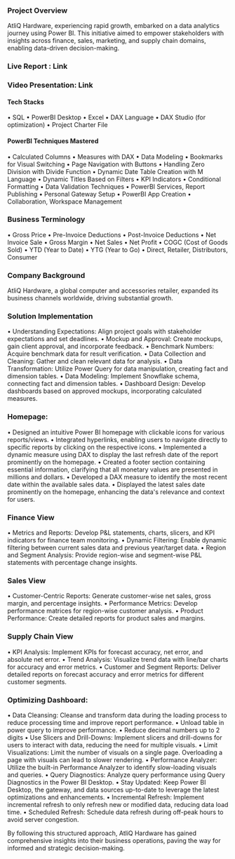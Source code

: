 ### Project Overview
AtliQ Hardware, experiencing rapid growth, embarked on a data analytics journey using Power BI. This initiative aimed to empower stakeholders with insights across finance, sales, marketing, and supply chain domains, enabling data-driven decision-making.

### Live Report : Link

### Video Presentation: Link

#### Tech Stacks
•	SQL
•	PowerBI Desktop
•	Excel
•	DAX Language
•	DAX Studio (for optimization)
•	Project Charter File

#### PowerBI Techniques Mastered
•	Calculated Columns
•	Measures with DAX
•	Data Modeling
•	Bookmarks for Visual Switching
•	Page Navigation with Buttons
•	Handling Zero Division with Divide Function
•	Dynamic Date Table Creation with M Language
•	Dynamic Titles Based on Filters
•	KPI Indicators
•	Conditional Formatting
•	Data Validation Techniques
•	PowerBI Services, Report Publishing
•	Personal Gateway Setup
•	PowerBI App Creation
•	Collaboration, Workspace Management

### Business Terminology
•	Gross Price
•	Pre-Invoice Deductions
•	Post-Invoice Deductions
•	Net Invoice Sale
•	Gross Margin
•	Net Sales
•	Net Profit
•	COGC (Cost of Goods Sold)
•	YTD (Year to Date)
•	YTG (Year to Go)
•	Direct, Retailer, Distributors, Consumer

### Company Background

AtliQ Hardware, a global computer and accessories retailer, expanded its business channels worldwide, driving substantial growth.

### Solution Implementation

•	Understanding Expectations: Align project goals with stakeholder expectations and set deadlines.
•	Mockup and Approval: Create mockups, gain client approval, and incorporate feedback.
•	Benchmark Numbers: Acquire benchmark data for result verification.
•	Data Collection and Cleaning: Gather and clean relevant data for analysis.
•	Data Transformation: Utilize Power Query for data manipulation, creating fact and dimension tables.
•	Data Modeling: Implement Snowflake schema, connecting fact and dimension tables.
•	Dashboard Design: Develop dashboards based on approved mockups, incorporating calculated measures.

### Homepage:

•	Designed an intuitive Power BI homepage with clickable icons for various reports/views.
•	Integrated hyperlinks, enabling users to navigate directly to specific reports by clicking on the respective icons.
•	Implemented a dynamic measure using DAX to display the last refresh date of the report prominently on the homepage.
•	Created a footer section containing essential information, clarifying that all monetary values are presented in millions and dollars.
•	Developed a DAX measure to identify the most recent date within the available sales data.
•	Displayed the latest sales date prominently on the homepage, enhancing the data's relevance and context for users.

### Finance View

•	Metrics and Reports: Develop P&L statements, charts, slicers, and KPI indicators for finance team monitoring.
•	Dynamic Filtering: Enable dynamic filtering between current sales data and previous year/target data.
•	Region and Segment Analysis: Provide region-wise and segment-wise P&L statements with percentage change insights.
 

### Sales View

•	Customer-Centric Reports: Generate customer-wise net sales, gross margin, and percentage insights.
•	Performance Metrics: Develop performance matrices for region-wise customer analysis.
•	Product Performance: Create detailed reports for product sales and margins.
 

### Supply Chain View

•	KPI Analysis: Implement KPIs for forecast accuracy, net error, and absolute net error.
•	Trend Analysis: Visualize trend data with line/bar charts for accuracy and error metrics.
•	Customer and Segment Reports: Deliver detailed reports on forecast accuracy and error metrics for different customer segments. 

### Optimizing Dashboard:

•	Data Cleansing: Cleanse and transform data during the loading process to reduce processing time and improve report performance.
•	Unload table in power query to improve performance.
•	Reduce decimal numbers up to 2 digits
•	Use Slicers and Drill-Downs: Implement slicers and drill-downs for users to interact with data, reducing the need for multiple visuals.
•	Limit Visualizations: Limit the number of visuals on a single page. Overloading a page with visuals can lead to slower rendering.
•	Performance Analyzer: Utilize the built-in Performance Analyzer to identify slow-loading visuals and queries.
•	Query Diagnostics: Analyze query performance using Query Diagnostics in the Power BI Desktop.
•	Stay Updated: Keep Power BI Desktop, the gateway, and data sources up-to-date to leverage the latest optimizations and enhancements.
•	Incremental Refresh: Implement incremental refresh to only refresh new or modified data, reducing data load time.
•	Scheduled Refresh: Schedule data refresh during off-peak hours to avoid server congestion.

By following this structured approach, AtliQ Hardware has gained comprehensive insights into their business operations, paving the way for informed and strategic decision-making.

